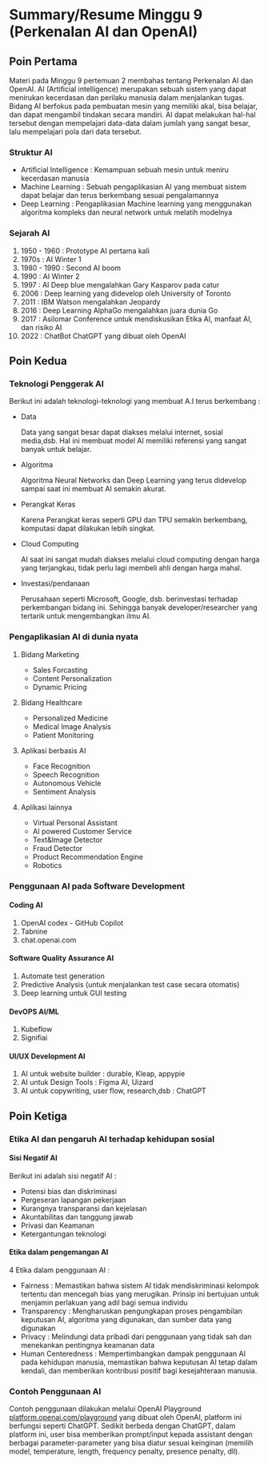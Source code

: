 # Summary/Resume Minggu 9 (Perkenalan AI dan OpenAI)

## Poin Pertama

Materi pada Minggu 9 pertemuan 2 membahas tentang Perkenalan AI dan OpenAI. AI (Artificial intelligence) merupakan sebuah sistem yang dapat menirukan kecerdasan dan perilaku manusia dalam menjalankan tugas. Bidang AI berfokus pada pembuatan mesin yang memiliki akal, bisa belajar, dan dapat mengambil tindakan secara mandiri. AI dapat melakukan hal-hal tersebut dengan mempelajari data-data dalam jumlah yang sangat besar, lalu mempelajari pola dari data tersebut.

### Struktur AI

- Artificial Intelligence : Kemampuan sebuah mesin untuk meniru kecerdasan manusia
- Machine Learning : Sebuah pengaplikasian AI yang membuat sistem dapat belajar dan terus berkembang sesuai pengalamannya
- Deep Learning : Pengaplikasian Machine learning yang menggunakan algoritma kompleks dan neural network untuk melatih modelnya

### Sejarah AI

  1. 1950 - 1960 : Prototype AI pertama kali
  2. 1970s : AI Winter 1
  3. 1980 - 1990 : Second AI boom
  4. 1990 : AI Winter 2
  5. 1997 : AI Deep blue mengalahkan Gary Kasparov pada catur
  6. 2006 : Deep learning yang didevelop oleh University of Toronto
  7. 2011 : IBM Watson mengalahkan Jeopardy
  8. 2016 : Deep Learning AlphaGo mengalahkan juara dunia Go
  9. 2017 :  Asilomar Conference untuk mendiskusikan Etika AI, manfaat AI, dan risiko AI
  10. 2022 : ChatBot ChatGPT yang dibuat oleh OpenAI

## Poin Kedua

### Teknologi Penggerak AI

Berikut ini adalah teknologi-teknologi yang membuat A.I terus berkembang :

- Data

  Data yang sangat besar dapat diakses melalui internet, sosial media,dsb. Hal ini membuat model AI memiliki referensi yang sangat banyak untuk belajar.

- Algoritma

  Algoritma Neural Networks dan Deep Learning yang terus didevelop sampai saat ini membuat AI semakin akurat.

- Perangkat Keras

  Karena Perangkat keras seperti GPU dan TPU semakin berkembang, komputasi dapat dilakukan lebih singkat.

- Cloud Computing

  AI saat ini sangat mudah diakses melalui cloud computing dengan harga yang terjangkau, tidak perlu lagi membeli ahli dengan harga mahal.

- Investasi/pendanaan

  Perusahaan seperti Microsoft, Google, dsb. berinvestasi terhadap perkembangan bidang ini. Sehingga banyak developer/researcher yang tertarik untuk mengembangkan ilmu AI.

### Pengaplikasian AI di dunia nyata

1. Bidang Marketing

     - Sales Forcasting
     - Content Personalization
     - Dynamic Pricing

2. Bidang Healthcare

      - Personalized Medicine
      - Medical Image Analysis
      - Patient Monitoring

3. Aplikasi berbasis AI

      - Face Recognition
      - Speech Recognition
      - Autonomous Vehicle
      - Sentiment Analysis

4. Aplikasi lainnya

      - Virtual Personal Assistant
      - AI powered Customer Service
      - Text&Image Detector
      - Fraud Detector
      - Product Recommendation Engine
      - Robotics

### Penggunaan AI pada Software Development

#### Coding AI

1. OpenAI codex - GitHub Copilot
2. Tabnine
3. chat.openai.com

#### Software Quality Assurance AI

1. Automate test generation
2. Predictive Analysis (untuk menjalankan test case secara otomatis)
3. Deep learning untuk GUI testing

#### DevOPS AI/ML

1. Kubeflow
2. Signifiai

#### UI/UX Development AI

1. AI untuk website builder : durable, Kleap, appypie
2. AI untuk Design Tools : Figma AI, Uizard
3. AI untuk copywriting, user flow, research,dsb : ChatGPT

## Poin Ketiga

### Etika AI dan pengaruh AI terhadap kehidupan sosial

#### Sisi Negatif AI

Berikut ini adalah sisi negatif AI :

- Potensi bias dan diskriminasi
- Pergeseran lapangan pekerjaan
- Kurangnya transparansi dan kejelasan
- Akuntabilitas dan tanggung jawab
- Privasi dan Keamanan
- Ketergantungan teknologi

#### Etika dalam pengemangan AI

4 Etika dalam penggunaan AI :

- Fairness : Memastikan bahwa sistem AI tidak mendiskriminasi kelompok tertentu dan mencegah bias yang merugikan. Prinsip ini bertujuan untuk menjamin perlakuan yang adil bagi semua individu
- Transparency : Mengharuskan pengungkapan proses pengambilan keputusan AI, algoritma yang digunakan, dan sumber data yang digunakan
- Privacy :  Melindungi data pribadi dari penggunaan yang tidak sah dan menekankan pentingnya keamanan data
- Human Centeredness : Mempertimbangkan dampak penggunaan AI pada kehidupan manusia, memastikan bahwa keputusan AI tetap dalam kendali, dan memberikan kontribusi positif bagi kesejahteraan manusia.

### Contoh Penggunaan AI

Contoh penggunaan dilakukan melalui OpenAI Playground [platform.openai.com/playground](platform.openai.com/playground) yang dibuat oleh OpenAI, platform ini berfungsi seperti ChatGPT. Sedikit berbeda dengan ChatGPT, dalam platform ini, user bisa memberikan prompt/input kepada assistant dengan berbagai parameter-parameter yang bisa diatur sesuai keinginan (memilih model, temperature, length, frequency penalty, presence penalty, dll).
